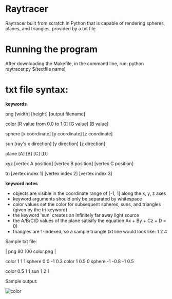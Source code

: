 # Raytracer
Raytracer built from scratch in Python that is capable of rendering spheres, planes, and triangles, provided by a txt file


# Running the program
After downloading the Makefile, in the command line, run: python raytracer.py $(textfile name)


# txt file syntax:


**keywords**

png [width] [height] [output filename]

color [R value from 0.0 to 1.0] [G value] [B value]

sphere [x coordinate] [y coordinate] [z coordinate]

sun [ray's x direction] [y direction] [z direction]

plane [A] [B] [C] [D]

xyz [vertex A position] [vertex B position] [vertex C position]

tri [vertex index 1] [vertex index 2] [vertex index 3]


**keyword notes**
- objects are visible in the coordinate range of [-1, 1] along the x, y, z axes
- keyword arguments should only be separated by whitespace
- color values set the color for subsequent spheres, suns, and triangles (given by the tri keyword)
- the keyword 'sun' creates an infinitely far away light source
- the A/B/C/D values of the plane satisify the equation Ax + By + Cz + D = 0)
- triangles are 1-indexed, so a sample triangle txt line would look like: 1 2 4

Sample txt file:

| png 80 100 color.png |

color 1 1 1
sphere 0 0 -1 0.3
color 1 0.5 0
sphere -1 -0.8 -1 0.5

color 0.5 1 1
sun 1 2 1


Sample output:

![color](https://github.com/user-attachments/assets/760bc489-9ac1-4732-8e9f-9d42aa2c7bda)
